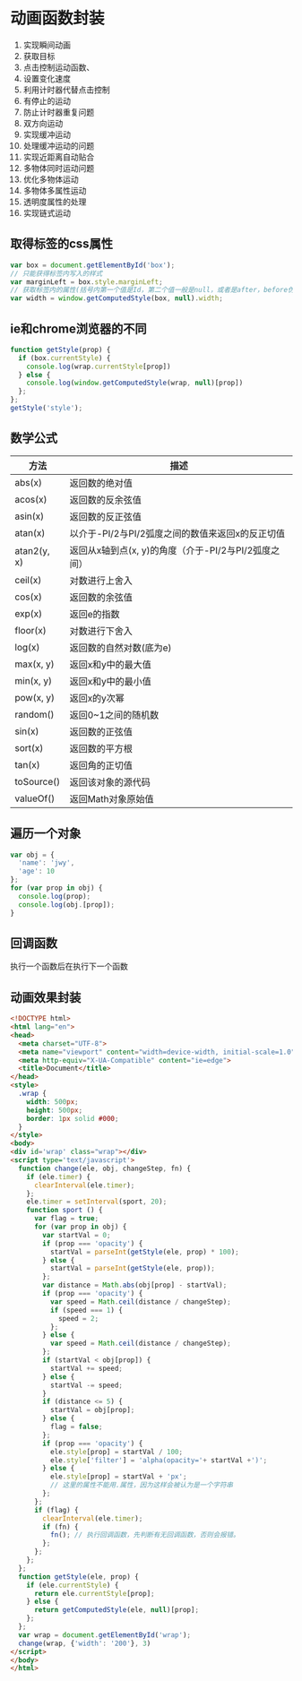 # 动画函数封装

1. 实现瞬间动画
2. 获取目标
3. 点击控制运动函数、
4. 设置变化速度
5. 利用计时器代替点击控制
6. 有停止的运动
7. 防止计时器重复问题
8. 双方向运动
9. 实现缓冲运动
10. 处理缓冲运动的问题
11. 实现近距离自动贴合
12. 多物体同时运动问题
13. 优化多物体运动
14. 多物体多属性运动
15. 透明度属性的处理
16. 实现链式运动

## 取得标签的css属性

```js
var box = document.getElementById('box');
// 只能获得标签内写入的样式
var marginLeft = box.style.marginLeft;
// 获取标签内的属性(括号内第一个值是Id，第二个值一般是null，或者是after，before伪元素)
var width = window.getComputedStyle(box, null).width;
```

## ie和chrome浏览器的不同

```js
function getStyle(prop) {
  if (box.currentStyle) {
    console.log(wrap.currentStyle[prop])
  } else {
    console.log(window.getComputedStyle(wrap, null)[prop])
  };
};
getStyle('style');
```

## 数学公式

|方法|描述|
|--|--|
|abs(x)|返回数的绝对值|
|acos(x)|返回数的反余弦值|
|asin(x)|返回数的反正弦值|
|atan(x)|以介于-PI/2与PI/2弧度之间的数值来返回x的反正切值|
|atan2(y, x)|返回从x轴到点(x, y)的角度（介于-PI/2与PI/2弧度之间）|
|ceil(x)|对数进行上舍入|
|cos(x)|返回数的余弦值|
|exp(x)|返回e的指数|
|floor(x)|对数进行下舍入|
|log(x)|返回数的自然对数(底为e)|
|max(x, y)|返回x和y中的最大值|
|min(x, y)|返回x和y中的最小值|
|pow(x, y)|返回x的y次幂|
|random()|返回0~1之间的随机数|
|sin(x)|返回数的正弦值|
|sort(x)|返回数的平方根|
|tan(x)|返回角的正切值|
|toSource()|返回该对象的源代码|
|valueOf()|返回Math对象原始值|

## 遍历一个对象

```js
var obj = {
  'name': 'jwy',
  'age': 10
};
for (var prop in obj) {
  console.log(prop);
  console.log(obj.[prop]);
}
```

## 回调函数

执行一个函数后在执行下一个函数

## 动画效果封装

```html
<!DOCTYPE html>
<html lang="en">
<head>
  <meta charset="UTF-8">
  <meta name="viewport" content="width=device-width, initial-scale=1.0">
  <meta http-equiv="X-UA-Compatible" content="ie=edge">
  <title>Document</title>
</head>
<style>
  .wrap {
    width: 500px;
    height: 500px;
    border: 1px solid #000;
  }
</style>
<body>
<div id='wrap' class="wrap"></div>
<script type='text/javascript'>
  function change(ele, obj, changeStep, fn) {
    if (ele.timer) {
      clearInterval(ele.timer);
    };
    ele.timer = setInterval(sport, 20);
    function sport () {
      var flag = true;
      for (var prop in obj) {
        var startVal = 0;
        if (prop === 'opacity') {
          startVal = parseInt(getStyle(ele, prop) * 100);
        } else {
          startVal = parseInt(getStyle(ele, prop));
        };
        var distance = Math.abs(obj[prop] - startVal);
        if (prop === 'opacity') {
          var speed = Math.ceil(distance / changeStep);
          if (speed === 1) {
            speed = 2;
          };
        } else {
          var speed = Math.ceil(distance / changeStep);
        };
        if (startVal < obj[prop]) {
          startVal += speed;
        } else {
          startVal -= speed;
        }
        if (distance <= 5) {
          startVal = obj[prop];
        } else {
          flag = false;
        };
        if (prop === 'opacity') {
          ele.style[prop] = startVal / 100;
          ele.style['filter'] = 'alpha(opacity='+ startVal +')';
        } else {
          ele.style[prop] = startVal + 'px';
          // 这里的属性不能用.属性，因为这样会被认为是一个字符串
        };
      };
      if (flag) {
        clearInterval(ele.timer);
        if (fn) {
          fn(); // 执行回调函数，先判断有无回调函数，否则会报错。
        };
      };
    };
  };
  function getStyle(ele, prop) {
    if (ele.currentStyle) {
      return ele.currentStyle[prop];
    } else {
      return getComputedStyle(ele, null)[prop];
    };
  };
  var wrap = document.getElementById('wrap');
  change(wrap, {'width': '200'}, 3)
</script>
</body>
</html>
```